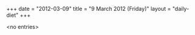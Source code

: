 +++
date = "2012-03-09"
title = "9 March 2012 (Friday)"
layout = "daily-diet"
+++

<p>&lt;no entries&gt;</p>